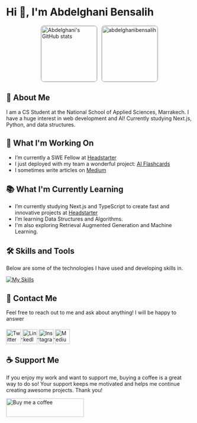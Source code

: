 <h1>Hi 👋, I'm Abdelghani Bensalih</h1>

<div style="display: flex; justify-content: center; align-items: center; gap: 10px;">
  <img src="https://github-readme-stats.vercel.app/api?username=abdelghaniBensalih&show_icons=true&theme=radical" alt="Abdelghani's GitHub stats" style="height: 150px; border-radius: 10px; border: 2px solid #ccc;" />
  <img src="https://github-readme-stats.vercel.app/api/top-langs?username=abdelghanibensalih&show_icons=true&locale=en&layout=compact" alt="abdelghanibensalih" style="height: 150px; border-radius: 10px; border: 2px solid #ccc;" />
</div>



## 🙂 About Me
I am a CS Student at the National School of Applied Sciences, Marrakech. I have a huge interest in web development and AI! Currently studying Next.js, Python, and data structures.

## 🚀 What I'm Working On
-  I’m currently a SWE Fellow at [Headstarter](https://headstarter.co/)
-  I just deployed with my team a wonderful project: [AI Flashcards](https://github.com/Github11200/AI-Flashcards)
-  I sometimes write articles on [Medium](https://medium.com/@abdelghaniben40/)

 ## 📚 What I'm Currently Learning
-  I’m currently studying Next.js and TypeScript to create fast and innovative projects at [Headstarter](https://headstarter.co/)
-  I’m learning Data Structures and Algorithms.
-  I'm also exploring Retrieval Augmented Generation and Machine Learning.

 ## 🛠️ Skills and Tools
Below are some of the technologies I have used and developing skills in.

[![My Skills](https://skillicons.dev/icons?i=vscode,html,css,tailwind,js,nextjs,react,py,django,git,firebase,vercel)](https://skillicons.dev)


## 🔗 Contact Me
Feel free to reach out to me and ask about anything! I will be happy to answer

<p align="left" style="margin-top: 20px;">
  <a href="https://twitter.com/a_bensalih" target="blank">
    <img align="center" src="https://skillicons.dev/icons?i=twitter" alt="Twitter" height="40" width="40" />
  </a>
  <a href="https://linkedin.com/in/abdelghani-bensalih-469155219/" target="blank">
    <img align="center" src="https://skillicons.dev/icons?i=linkedin" alt="LinkedIn" height="40" width="40" />
  </a>
  <a href="https://instagram.com/a.bensalih" target="blank">
    <img align="center" src="https://skillicons.dev/icons?i=instagram" alt="Instagram" height="40" width="40" />
  </a>
  <a href="https://medium.com/@abdelghaniben40" target="blank">
    <img align="center" src="https://skillicons.dev/icons?i=medium" alt="Medium" height="40" width="40" />
  </a>
</p>

## ☕ Support Me
If you enjoy my work and want to support me, buying a coffee is a great way to do so! Your support keeps me motivated and helps me continue creating awesome projects. Thank you!
<p>
  <a href="https://www.buymeacoffee.com/abdelghaniI"> 
    <img align="left" src="https://cdn.buymeacoffee.com/buttons/v2/default-yellow.png" height="50" width="210" alt="Buy me a coffee" />
  </a>
</p>


<!--
**abdelghaniBensalih/abdelghaniBensalih** is a ✨ _special_ ✨ repository because its `README.md` (this file) appears on your GitHub profile.

Here are some ideas to get you started:

- 🔭 I’m currently working on ...
- 🌱 I’m currently learning ...
- 👯 I’m looking to collaborate on ...
- 🤔 I’m looking for help with ...
- 💬 Ask me about ...
- 📫 How to reach me: ...
- 😄 Pronouns: ...
- ⚡ Fun fact: ...
-->
